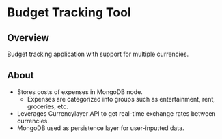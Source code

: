

# Budget Tracking Tool


## Overview

Budget tracking application with support for multiple currencies.
## About

- Stores costs of expenses in MongoDB node.
    - Expenses are categorized into groups such as entertainment, rent, groceries, etc.
- Leverages Currencylayer API to get real-time exchange rates between currencies.
- MongoDB used as persistence layer for user-inputted data.